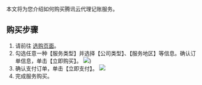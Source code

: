 
本文将为您介绍如何购买腾讯云代理记账服务。
## 购买步骤
1. 请前往 [选购页面](https://buy.cloud.tencent.com/ab)。
2. 勾选任意一种【服务类型】并选择【公司类型】、【服务地区】等信息。确认订单信息，单击【立即购买】。
![](https://main.qcloudimg.com/raw/091be74bbbeb0e8b559698b73245952b.png))
3.	确认支付订单，单击【立即支付】。
![](https://main.qcloudimg.com/raw/eaa74b9d4e1ddf6f68d048bbf2a77134.png)
4.	完成服务购买。

